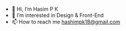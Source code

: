 - 👋 Hi, I’m Hasim P K
- 👀 I’m interested in Design & Front-End
- 📫 How to reach me hashimpk18@gmail.com

<!---
hasimpk/hasimpk is a ✨ special ✨ repository because its `README.md` (this file) appears on your GitHub profile.
You can click the Preview link to take a look at your changes.
--->
